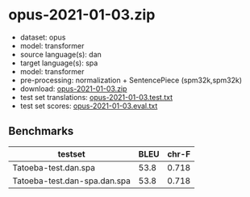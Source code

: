 # opus-2021-01-03.zip

* dataset: opus
* model: transformer
* source language(s): dan
* target language(s): spa
* model: transformer
* pre-processing: normalization + SentencePiece (spm32k,spm32k)
* download: [opus-2021-01-03.zip](https://object.pouta.csc.fi/Tatoeba-MT-models/dan-spa/opus-2021-01-03.zip)
* test set translations: [opus-2021-01-03.test.txt](https://object.pouta.csc.fi/Tatoeba-MT-models/dan-spa/opus-2021-01-03.test.txt)
* test set scores: [opus-2021-01-03.eval.txt](https://object.pouta.csc.fi/Tatoeba-MT-models/dan-spa/opus-2021-01-03.eval.txt)

## Benchmarks

| testset               | BLEU  | chr-F |
|-----------------------|-------|-------|
| Tatoeba-test.dan.spa 	| 53.8 	| 0.718 |
| Tatoeba-test.dan-spa.dan.spa 	| 53.8 	| 0.718 |

